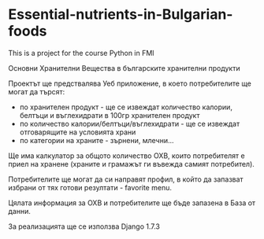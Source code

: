 # Essential-nutrients-in-Bulgarian-foods
This is a project for the course Python in FMI 

Основни Хранителни Вещества в българските хранителни продукти

Проектът ще предствалява Уеб приложение, в което потребителите ще могат да търсят:
- по хранителен продукт - ще се извеждат количество калории, белтъци и въглехидрати в 100гр хранителен продукт
- по количество калории/белтъци/въглехидрати - ще се извеждат отговарящите на условията храни
- по категории на храните - зърнени, млечни...

Ще има калкулатор за общото количество ОХВ, които потребителят е приел на хранене (храните и грамажът ги въвежда самият потребител).

Потребителите ще могат да си направят профил, в който да запазват избрани от тях готови резултати - favorite menu.

Цялата информация за ОХВ и потребителите ще бъде запазена в База от данни.

За реализацията ще се използва Django 1.7.3